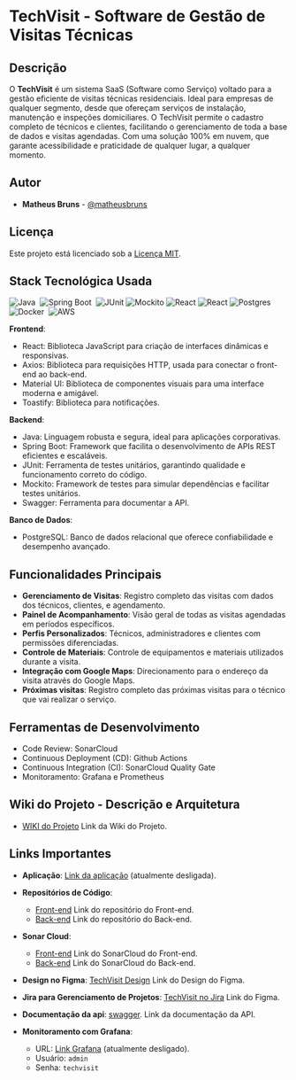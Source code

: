 # TechVisit - Software de Gestão de Visitas Técnicas

## Descrição
O **TechVisit** é um sistema SaaS (Software como Serviço) voltado para a gestão eficiente de visitas técnicas residenciais. Ideal para empresas de qualquer segmento, desde que ofereçam serviços de instalação, manutenção e inspeções domiciliares. O TechVisit permite o cadastro completo de técnicos e clientes, facilitando o gerenciamento de toda a base de dados e visitas agendadas. Com uma solução 100% em nuvem, que garante acessibilidade e praticidade de qualquer lugar, a qualquer momento.​

## Autor
- **Matheus Bruns** - [@matheusbruns](https://github.com/matheusbruns)  

## Licença
Este projeto está licenciado sob a [Licença MIT](LICENSE).



## Stack Tecnológica Usada
![Java](https://img.shields.io/badge/Java-ED8B00?style=for-the-badge&logo=java&logoColor=white)&nbsp;
![Spring Boot](https://img.shields.io/badge/Spring-6DB33F?style=for-the-badge&logo=spring&logoColor=white)&nbsp;
![JUnit](https://img.shields.io/badge/junit5-%2325A162?style=for-the-badge&logo=junit5&logoColor=%23FFFFFF)
![Mockito](https://img.shields.io/badge/mockito-%23800000?style=for-the-badge&logo=mockito&logoColor=%23FFFFFF)
![React](https://img.shields.io/badge/react-58c4dc.svg?style=for-the-badge&logo=react&logoColor=white)
![React](https://img.shields.io/badge/swagger-38b832.svg?style=for-the-badge&logo=swagger&logoColor=white)
![Postgres](https://img.shields.io/badge/PostgreSQL-316192?style=for-the-badge&logo=postgresql&logoColor=white)&nbsp;
![Docker](https://img.shields.io/badge/docker-%230db7ed.svg?style=for-the-badge&logo=docker&logoColor=white)&nbsp;
![AWS](https://img.shields.io/badge/amazonwebservices-%23232F3E?style=for-the-badge&logo=amazonwebservices&logoColor=%23FFFFFF)

**Frontend**:
  - React: Biblioteca JavaScript para criação de interfaces dinâmicas e responsivas.  ​
  - Axios: Biblioteca para requisições HTTP, usada para conectar o front-end ao back-end.​
  - Material UI: Biblioteca de componentes visuais para uma interface moderna e amigável.​
  - Toastify: Biblioteca para notificações.

**Backend**:
  - Java: Linguagem robusta e segura, ideal para aplicações corporativas. ​
  - Spring Boot: Framework que facilita o desenvolvimento de APIs REST eficientes e escaláveis.​
  - JUnit: Ferramenta de testes unitários, garantindo qualidade e funcionamento correto do código.​
  - Mockito: Framework de testes para simular dependências e facilitar testes unitários.​
  - Swagger: Ferramenta para documentar a API.

**Banco de Dados**:
  - PostgreSQL: Banco de dados relacional que oferece confiabilidade e desempenho avançado.

## Funcionalidades Principais

- **Gerenciamento de Visitas**: Registro completo das visitas com dados dos técnicos, clientes, e agendamento.
- **Painel de Acompanhamento**: Visão geral de todas as visitas agendadas em períodos específicos.
- **Perfis Personalizados**: Técnicos, administradores e clientes com permissões diferenciadas.
- **Controle de Materiais**: Controle de equipamentos e materiais utilizados durante a visita.
- **Integração com Google Maps**: Direcionamento para o endereço da visita através do Google Maps.
- **Próximas visitas**: Registro completo das próximas visitas para o técnico que vai realizar o serviço.

## Ferramentas de Desenvolvimento
- Code Review: SonarCloud
- Continuous Deployment (CD): Github Actions
- Continuous Integration (CI): SonarCloud Quality Gate
- Monitoramento: Grafana e Prometheus

## Wiki do Projeto - Descrição e Arquitetura
- [WIKI do Projeto](https://github.com/matheusbruns/techvisit/wiki) Link da Wiki do Projeto.

## Links Importantes

- **Aplicação**: [Link da aplicação](https://techvisit.tech) (atualmente desligada).
- **Repositórios de Código**:
  - [Front-end](https://github.com/matheusbruns/techvisit-front) Link do repositório do Front-end.
  - [Back-end](https://github.com/matheusbruns/techvisit-back) Link do repositório do Back-end.
    
- **Sonar Cloud**:
  - [Front-end](https://sonarcloud.io/summary/overall?id=matheusbruns_techvisit-front) Link do SonarCloud do Front-end.
  - [Back-end](https://sonarcloud.io/summary/overall?id=matheusbruns_techvisit-back) Link do SonarCloud do Back-end.
- **Design no Figma**: [TechVisit Design](https://www.figma.com/design/lZ4HjgSyZsHrtx2dtEJwjS/TECHVISIT?node-id=0-1&node-type=CANVAS&t=P3WGQfd1JX6dZ9vb-0) Link do Design do Figma.
- **Jira para Gerenciamento de Projetos**: [TechVisit no Jira](https://matheusbruns.atlassian.net/jira/software/projects/TECH/list) Link do Figma.
- **Documentação da api**: [swagger](https://techvisit.tech/api/swagger-ui/index.html). Link da documentação da API.
- **Monitoramento com Grafana**:
  - URL: [Link Grafana](http://3.23.158.137:3000) (atualmente desligado).
  - Usuário: `admin`
  - Senha: `techvisit`
